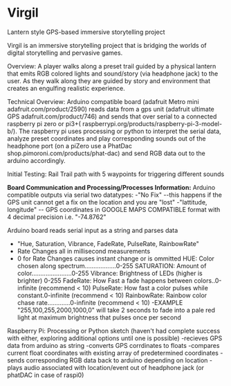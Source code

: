 # Virgil
Lantern style GPS-based immersive storytelling project

Virgil is an immersive storytelling project that is bridging the worlds of digital storytelling and pervasive games.

Overview:
A player walks along a preset trail guided by a physical lantern that emits RGB colored lights and sound/story (via headphone jack) to the user. As they walk along they are guided by story and environment that creates an engulfing realistic experience.

Technical Overview:
Arduino compatible board (adafruit Metro mini adafruit.com/product/2590) reads data from a gps unit (adafruit ultimate GPS adafruit.com/product/746) and sends that over serial to a connected raspberry pi zero or pi3+( raspberrypi.org/products/raspberry-pi-3-model-b/). The raspberry pi uses processing or python to interpret the serial data, analyze preset coordinates and play corresponding sounds out of the headphone port (on a piZero use a PhatDac shop.pimoroni.com/products/phat-dac) and send RGB data out to the arduino accordingly.

Initial Testing:
Rail Trail path with 5 waypoints for triggering different sounds

__Board Communication and Processing/Processes Information:__
Arduino compatible outputs via serial two datatypes:
  -"No Fix"   --this happens if the GPS unit cannot get a fix on the location and you are "lost"
  -"lattitude, longitude"  -- GPS coordinates in GOOGLE MAPS COMPATIBLE format with 4 decimal precision i.e. "-74.8762"

Arduino board reads serial input as a string and parses data
  - "Hue, Saturation, Vibrance, FadeRate, PulseRate, RainbowRate"
  - Rate Changes all in millisecond measurements
  - 0 for Rate Changes causes instant change or is ommitted
      HUE: Color chosen along spectrum..................0-255
      SATURATION: Amount of color.......................0-255
      Vibrance: Brightness of LEDs (higher is brighter) 0-255
      FadeRate: How Fast a fade happens between colors..0-infinite (recommend < 10)
      PulseRate: How fast a color pulses while constant.0-infinite (recommend < 10)
      RainbowRate: Rainbow color chase rate.............0-infinite (recommend < 10)
   -EXAMPLE "255,100,255,2000,1000,0" will take 2 seconds to fade into a pale red light at maximum brightness that pulses once per second
 
Raspberry Pi:
Processing or Python sketch (haven't had complete success with either, exploring additional options until one is possible)
        -recieves GPS data from arduino as string
        -converts GPS corrdinates to floats
        -compares current float coordinates with existing array of predetermined coordinates
        -sends corresponding RGB data back to arduino depending on location
        -plays audio associated with location/event out of headphone jack (or phatDAC in case of raspi0)
